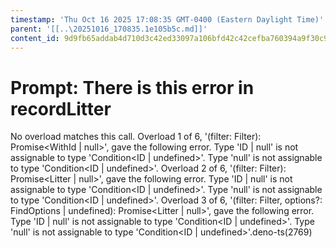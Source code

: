 ```yaml
---
timestamp: 'Thu Oct 16 2025 17:08:35 GMT-0400 (Eastern Daylight Time)'
parent: '[[..\20251016_170835.1e105b5c.md]]'
content_id: 9d9fb65addab4d710d3c42ed33097a106bfd42c42cefba760394a9f30c9b0508
---
```


# Prompt: There is this error in recordLitter

No overload matches this call.
Overload 1 of 6, '(filter: Filter<Litter>): Promise\<WithId<Litter> | null>', gave the following error.
Type 'ID | null' is not assignable to type 'Condition\<ID | undefined>'.
Type 'null' is not assignable to type 'Condition\<ID | undefined>'.
Overload 2 of 6, '(filter: Filter<Litter>): Promise\<Litter | null>', gave the following error.
Type 'ID | null' is not assignable to type 'Condition\<ID | undefined>'.
Type 'null' is not assignable to type 'Condition\<ID | undefined>'.
Overload 3 of 6, '(filter: Filter<Litter>, options?: FindOptions<Document> | undefined): Promise\<Litter | null>', gave the following error.
Type 'ID | null' is not assignable to type 'Condition\<ID | undefined>'.
Type 'null' is not assignable to type 'Condition\<ID | undefined>'.deno-ts(2769)
